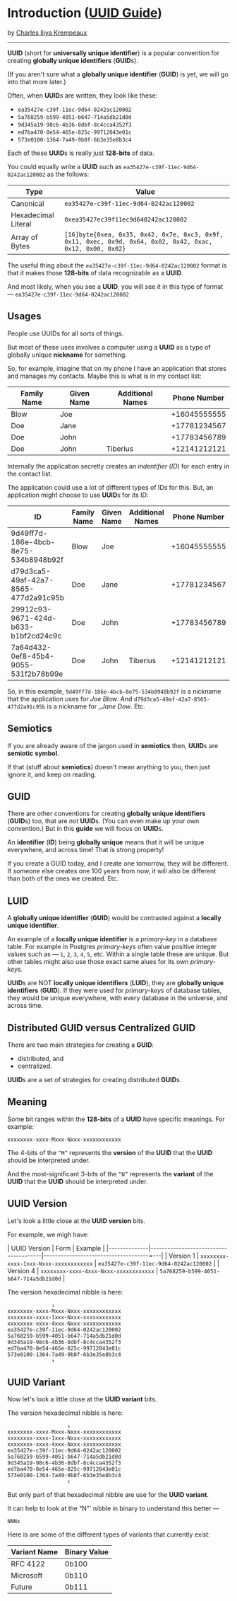 # Introduction ([UUID Guide](../../README.md))

by [Charles Iliya Krempeaux](http://changelog.ca/)

---

**UUID** (short for **universally unique identifier**) is a popular convention for creating **globally unique identifiers** (**GUID**s).

(If you aren't sure what a **globally unique identifier** (**GUID**) is yet, we will go into that more later.)

Often, when **UUID**s are written, they look like these:

* `ea35427e-c39f-11ec-9d64-0242ac120002`
* `5a768259-b599-4051-b647-714a5db21d0d`
* `9d345a19-98c6-4b36-8dbf-8c4cca4352f3`
* `ed7ba470-8e54-465e-825c-99712043e01c`
* `573e0100-1364-7a49-9b8f-6b3e35e8b3c4`

Each of these **UUID**s is really just **128-bits** of data.

You could equally write a **UUID** such as `ea35427e-c39f-11ec-9d64-0242ac120002` as the follows:

| Type                | Value                                                                                                      |
|---------------------|------------------------------------------------------------------------------------------------------------|
| Canonical           | `ea35427e-c39f-11ec-9d64-0242ac120002`                                                                     |
| Hexadecimal Literal | `0xea35427ec39f11ec9d640242ac120002`                                                                       |
| Array of Bytes      | `[16]byte{0xea, 0x35, 0x42, 0x7e, 0xc3, 0x9f, 0x11, 0xec, 0x9d, 0x64, 0x02, 0x42, 0xac, 0x12, 0x00, 0x02}` |

The useful thing about the `ea35427e-c39f-11ec-9d64-0242ac120002` format is that it makes those **128-bits** of data recognizable as a **UUID**.

And most likely, when you see a **UUID**, you will see it in this type of format — `ea35427e-c39f-11ec-9d64-0242ac120002`

## Usages

People use UUIDs for all sorts of things.

But most of these uses involves a computer using a **UUID** as a type of globally unique **nickname** for something.

So, for example, imagine that on my phone I have an application that stores and manages my contacts. Maybe this is what is in my contact list:

| Family Name | Given Name | Additional Names | Phone Number |
|-------------|------------|------------------|--------------|
| Blow        | Joe        |                  | +16045555555 |
| Doe         | Jane       |                  | +17781234567 |
| Doe         | John       |                  | +17783456789 |
| Doe         | John       | Tiberius         | +12141212121 |

Internally the application secretly creates an _indentifier_ (_ID_) for each entry in the contact list.

The application could use a lot of different types of IDs for this.
But, an application might choose to use **UUID**s for its ID:


| ID                                   | Family Name | Given Name | Additional Names | Phone Number |
|--------------------------------------|-------------|------------|------------------|--------------|
| 9d49ff7d-186e-4bcb-8e75-534b8948b92f | Blow        | Joe        |                  | +16045555555 |
| d79d3ca5-49af-42a7-8565-477d2a91c95b | Doe         | Jane       |                  | +17781234567 |
| 29912c93-9671-424d-b633-b1bf2cd24c9c | Doe         | John       |                  | +17783456789 |
| 7a64d432-0ef8-45b4-9055-531f2b78b99e | Doe         | John       | Tiberius         | +12141212121 |

So, in this example, `9d49ff7d-186e-4bcb-8e75-534b8948b92f` is a nickname that the application uses for _Joe Blow_.
And `d79d3ca5-49af-42a7-8565-477d2a91c95b` is a nickname for __Jane Dow_.
Etc.

## Semiotics

If you are already aware of the jargon used in **semiotics** then, **UUID**s are **semiotic** **symbol**.

If that (stuff about **semiotics**) doesn't mean anything to you, then just ignore it, and keep on reading.

## GUID

There are other conventions for creating **globally unique identifiers** (**GUID**s) too, that are _not_ **UUID**s.
(You can even make up your own convention.) 
But in this **guide** we will focus on **UUID**s.

An **identifier** (**ID**) being **globally unique** means that it will be unique everywhere, and across time! That is strong property!

If you create a GUID today, and I create one tomorrow, they will be different.
If someone else creates one 100 years from now, it will also be different than both of the ones we created.
Etc.

## LUID

A **globally unique identifier** (**GUID**) would be contrasted against a **locally unique identifier**.

An example of a **locally unique identifier** is a _primary-key_ in a database table. For example in Postgres _primary-keys_ often value positive integer values such as — `1`, `2`, `3`, `4`, `5`, etc. Within a single table these are unique. But other tables might also use those exact same alues for its own _primary-keys_.

**UUID**s are NOT **locally unique identifiers** (**LUID**), they are **globally unique identifiers** (**GUID**).
If they were used for _primary-keys_ of database tables, they would be unique everywhere, with every database in the universe, and across time.

## Distributed GUID versus Centralized GUID

There are two main strategies for creating a **GUID**:

* distributed, and
* centralized.

**UUID**s are a set of strategies for creating distributed **GUID**s.

## Meaning

Some bit ranges within the **128-bits** of a **UUID** have specific meanings. For example:

```
xxxxxxxx-xxxx-Mxxx-Nxxx-xxxxxxxxxxxx
```

The 4-bits of the `“M”` represents the **version** of the **UUID** that the **UUID** should be interpreted under.

And the most-significant 3-bits of the `“N”` represents the **variant** of the **UUID** that the **UUID** should be interpreted under.

## UUID Version

Let's look a little close at the **UUID version** bits.

For example, we migh have:

| UUID Version | Form                                  | Example                                 |
|--------------|---------------------------------------|-------------------------------------=---|
| Version 1    | `xxxxxxxx-xxxx-1xxx-Nxxx-xxxxxxxxxxxx` | `ea35427e-c39f-11ec-9d64-0242ac120002` |
| Version 4    | `xxxxxxxx-xxxx-4xxx-Nxxx-xxxxxxxxxxxx` | `5a768259-b599-4051-b647-714a5db21d0d` |

The version hexadecimal nibble is here:

```
              ↓
xxxxxxxx-xxxx-Mxxx-Nxxx-xxxxxxxxxxxx
xxxxxxxx-xxxx-1xxx-Nxxx-xxxxxxxxxxxx
xxxxxxxx-xxxx-4xxx-Nxxx-xxxxxxxxxxxx
ea35427e-c39f-11ec-9d64-0242ac120002
5a768259-b599-4051-b647-714a5db21d0d
9d345a19-98c6-4b36-8dbf-8c4cca4352f3
ed7ba470-8e54-465e-825c-99712043e01c
573e0100-1364-7a49-9b8f-6b3e35e8b3c4
              ↑
```

## UUID Variant

Now let's look a little close at the **UUID variant** bits.

The version hexadecimal nibble is here:

```
                   ↓
xxxxxxxx-xxxx-Mxxx-Nxxx-xxxxxxxxxxxx
xxxxxxxx-xxxx-1xxx-Nxxx-xxxxxxxxxxxx
xxxxxxxx-xxxx-4xxx-Nxxx-xxxxxxxxxxxx
ea35427e-c39f-11ec-9d64-0242ac120002
5a768259-b599-4051-b647-714a5db21d0d
9d345a19-98c6-4b36-8dbf-8c4cca4352f3
ed7ba470-8e54-465e-825c-99712043e01c
573e0100-1364-7a49-9b8f-6b3e35e8b3c4
                   ↑
```

But only part of that hexadecimal nibble are use for the **UUID variant**.

It can help to look at the “N”` nibble in binary to understand this better —
```
NNNx
```

Here is are some of the different types of variants that currently exist:

| Variant Name | Binary Value |
|--------------|--------------|
| RFC 4122     | 0b100        |
| Microsoft    | 0b110        |
| Future       | 0b111        |



